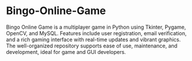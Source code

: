 # Bingo-Online-Game
Bingo Online Game is a multiplayer game in Python using Tkinter, Pygame, OpenCV, and MySQL. Features include user registration, email verification, and a rich gaming interface with real-time updates and vibrant graphics. The well-organized repository supports ease of use, maintenance, and development, ideal for game and GUI developers.
